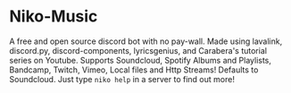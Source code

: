 # Niko-Music

A free and open source discord bot with no pay-wall. Made using lavalink, discord.py, discord-components, lyricsgenius, and Carabera's tutorial series on Youtube. Supports Soundcloud, Spotify Albums and Playlists, Bandcamp, Twitch, Vimeo, Local files and Http Streams! Defaults to Soundcloud. Just type `niko help` in a server to find out more!
